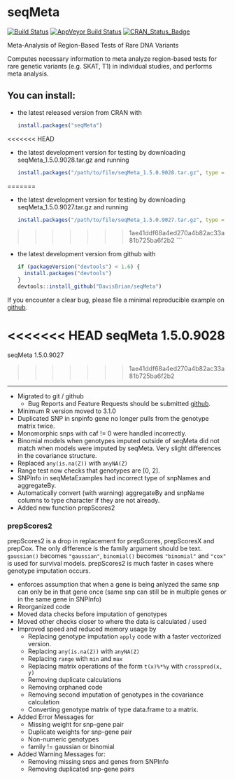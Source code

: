<!-- README.md is generated from README.Rmd. Please edit that file -->
seqMeta
=======

[![Build Status](https://travis-ci.org/DavisBrian/seqMeta.svg?branch=master)](https://travis-ci.org/DavisBrian) [![AppVeyor Build Status](https://ci.appveyor.com/api/projects/status/github/DavisBrian/seqMeta?branch=master)](https://ci.appveyor.com/project/DavisBrian/seqMeta) [![CRAN\_Status\_Badge](http://www.r-pkg.org/badges/version/seqMeta)](http://cran.r-project.org/web/packages/seqMeta)

Meta-Analysis of Region-Based Tests of Rare DNA Variants

Computes necessary information to meta analyze region-based tests for rare genetic variants (e.g. SKAT, T1) in individual studies, and performs meta analysis.

You can install:
----------------

-   the latest released version from CRAN with

    ``` r
    install.packages("seqMeta")
    ```

<<<<<<< HEAD
-   the latest development version for testing by downloading seqMeta\_1.5.0.9028.tar.gz and running

    ``` r
    install.packages("/path/to/file/seqMeta_1.5.0.9028.tar.gz", type = "source")
=======
-   the latest development version for testing by downloading seqMeta\_1.5.0.9027.tar.gz and running

    ``` r
    install.packages("/path/to/file/seqMeta_1.5.0.9027.tar.gz", type = "source")
>>>>>>> 1ae41ddf68a4ed270a4b82ac33a81b725ba6f2b2
    ```

-   the latest development version from github with

    ``` r
    if (packageVersion("devtools") < 1.6) {
      install.packages("devtools")
    }
    devtools::install_github("DavisBrian/seqMeta")
    ```

If you encounter a clear bug, please file a minimal reproducible example on [github](https://github.com/DavisBrian/seqMeta/issues).

<<<<<<< HEAD
seqMeta 1.5.0.9028
=======
seqMeta 1.5.0.9027
>>>>>>> 1ae41ddf68a4ed270a4b82ac33a81b725ba6f2b2
------------------

-   Migrated to git / github
    -   Bug Reports and Feature Requests should be submitted [github](https://github.com/DavisBrian/seqMeta/issues).
-   Minimum R version moved to 3.1.0
-   Duplicated SNP in snpinfo gene no longer pulls from the genotype matrix twice.
-   Monomorphic snps with caf != 0 were handled incorrectly.
-   Binomial models when genotypes imputed outside of seqMeta did not match when models were imputed by seqMeta. Very slight differences in the covariance structure.
-   Replaced `any(is.na(Z))` with `anyNA(Z)`
-   Range test now checks that genotypes are [0, 2].
-   SNPInfo in seqMetaExamples had incorrect type of snpNames and aggregateBy.
-   Automatically convert (with warning) aggregateBy and snpName columns to type character if they are not already.
-   Added new function prepScores2

### prepScores2

prepScores2 is a drop in replacement for prepScores, prepScoresX and prepCox. The only difference is the family argument should be text. `gaussian()` becomes `"gaussian"`, `binomial()` becomes `"binomial"` and `"cox"` is used for survival models. prepScores2 is much faster in cases where genotype imputation occurs.

-   enforces assumption that when a gene is being anlyzed the same snp can only be in that gene once (same snp can still be in multiple genes or in the same gene in SNPInfo)
-   Reorganized code
-   Moved data checks before imputation of genotypes
-   Moved other checks closer to where the data is calculated / used
-   Improved speed and reduced memory usage by
    -   Replacing genotype imputation `apply` code with a faster vectorized version.
    -   Replacing `any(is.na(Z))` with `anyNA(Z)`
    -   Replacing `range` with `min` and `max`
    -   Replacing matrix operations of the form `t(x)%*%y` with `crossprod(x, y)`
    -   Removing duplicate calculations
    -   Removing orphaned code
    -   Removing second imputation of genotypes in the covariance calculation
    -   Converting genotype matrix of type data.frame to a matrix.
-   Added Error Messages for
    -   Missing weight for snp-gene pair
    -   Duplicate weights for snp-gene pair
    -   Non-numeric genotypes
    -   family != gaussian or binomial
-   Added Warning Messages for:
    -   Removing missing snps and genes from SNPInfo
    -   Removing duplicated snp-gene pairs
